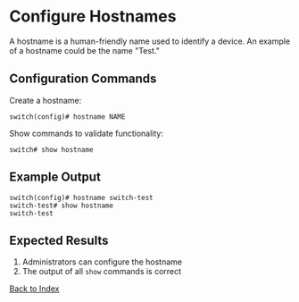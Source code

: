 
# Configure Hostnames

A hostname is a human-friendly name used to identify a device. An example of a hostname could be the name "Test."

## Configuration Commands

Create a hostname:

```
switch(config)# hostname NAME
```

Show commands to validate functionality:

```
switch# show hostname
```

## Example Output

```
switch(config)# hostname switch-test
switch-test# show hostname
switch-test
```

## Expected Results

1. Administrators can configure the hostname
2. The output of all `show` commands is correct

[Back to Index](index.md)

